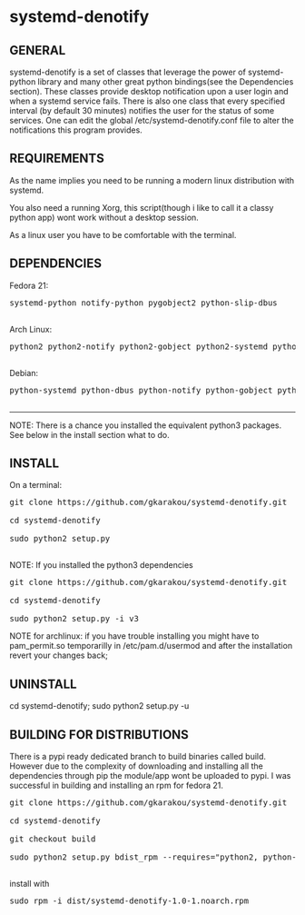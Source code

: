 # systemd-denotify
GENERAL
-------------------
systemd-denotify is a set of classes that leverage the power of systemd-python library and many other great python bindings(see the Dependencies section).
These classes provide desktop notification upon a user login and when a systemd service fails.
There is also one class that every specified interval (by default 30 minutes) notifies the user for the status of some services.
One can edit the global /etc/systemd-denotify.conf file to alter the notifications this program provides.


REQUIREMENTS
-------------------

As the name implies you need to be running a modern linux distribution with systemd.

You also need a running Xorg, this script(though i like to call it a classy python app) wont work without a desktop session.

As a linux user you have to be comfortable with the terminal.

DEPENDENCIES
-------------------


Fedora 21:

<pre>
systemd-python notify-python pygobject2 python-slip-dbus

</pre>
Arch Linux:

<pre>
python2 python2-notify python2-gobject python2-systemd python2-dbus

</pre>

Debian:

<pre>
python-systemd python-dbus python-notify python-gobject python-gi

</pre>

-------------------------------

NOTE: There is a chance you installed the equivalent python3 packages. See below in the install section what to do.


INSTALL
------------------------
On a terminal:

<pre>git clone https://github.com/gkarakou/systemd-denotify.git

cd systemd-denotify

sudo python2 setup.py

</pre>


NOTE: If you installed the python3 dependencies

<pre>git clone https://github.com/gkarakou/systemd-denotify.git

cd systemd-denotify

sudo python2 setup.py -i v3
</pre>

NOTE for archlinux: if you have trouble installing you might have to pam_permit.so temporarilly in /etc/pam.d/usermod
and after the installation revert your changes back;


UNINSTALL
--------------------------

cd systemd-denotify;
sudo python2 setup.py -u


BUILDING FOR DISTRIBUTIONS
----------------------------
There is a pypi ready dedicated branch to build binaries called build. However due to the complexity of downloading and installing all the dependencies through pip the module/app wont be uploaded to pypi.
I was successful in building and installing an rpm for fedora 21.

<pre>git clone https://github.com/gkarakou/systemd-denotify.git

cd systemd-denotify

git checkout build

sudo python2 setup.py bdist_rpm --requires="python2, python-setuptools, systemd-python, notify-python, pygobject2, python-slip-dbus, python-inotify " --post-uninstall=postuninstall.sh

</pre>

install with

<pre>
sudo rpm -i dist/systemd-denotify-1.0-1.noarch.rpm
</pre>
